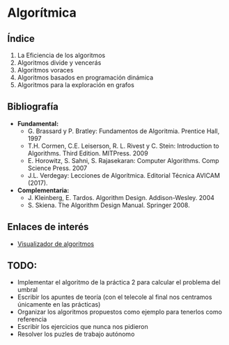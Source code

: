 # Algorítmica

## Índice

1. La Eficiencia de los algoritmos
2. Algoritmos divide y vencerás
3. Algoritmos voraces
4. Algoritmos basados en programación dinámica
5. Algoritmos para la exploración en grafos

## Bibliografía

- **Fundamental:**
	- G. Brassard y P. Bratley: Fundamentos de Algoritmia. Prentice Hall, 1997
	- T.H. Cormen, C.E. Leiserson, R. L. Rivest y C. Stein: Introduction to Algorithms. Third Edition. MITPress. 2009
	- E. Horowitz, S. Sahni, S. Rajasekaran: Computer Algorithms. Comp Science Press. 2007
	- J.L. Verdegay: Lecciones de Algorítmica. Editorial Técnica AVICAM (2017).
- **Complementaria:**
	- J. Kleinberg, E. Tardos. Algorithm Design. Addison-Wesley. 2004
	- S. Skiena. The Algorithm Design Manual. Springer 2008.

## Enlaces de interés

- [Visualizador de algoritmos](https://visualgo.net/en)

## TODO:

- Implementar el algoritmo de la práctica 2 para calcular el problema del umbral
- Escribir los apuntes de teoría (con el telecole al final nos centramos únicamente en las prácticas)
- Organizar los algoritmos propuestos como ejemplo para tenerlos como referencia
- Escribir los ejercicios que nunca nos pidieron
- Resolver los puzles de trabajo autónomo
